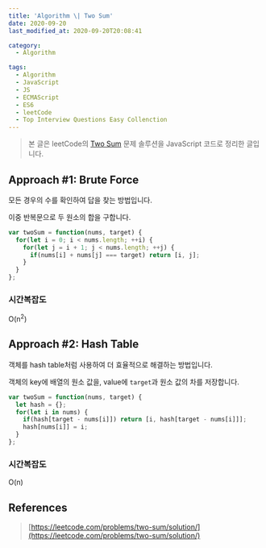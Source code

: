 ```yaml
---
title: 'Algorithm \| Two Sum'
date: 2020-09-20
last_modified_at: 2020-09-20T20:08:41

category:
  - Algorithm

tags:
  - Algorithm
  - JavaScript
  - JS
  - ECMAScript
  - ES6
  - leetCode
  - Top Interview Questions Easy Collenction
---
```


> 본 글은 leetCode의 [Two Sum](https://leetcode.com/problems/two-sum/) 문제 솔루션을 JavaScript 코드로 정리한 글입니다.


## Approach #1: Brute Force
모든 경우의 수를 확인하여 답을 찾는 방법입니다.

이중 반복문으로 두 원소의 합을 구합니다.

```js
var twoSum = function(nums, target) {
  for(let i = 0; i < nums.length; ++i) {
    for(let j = i + 1; j < nums.length; ++j) {
      if(nums[i] + nums[j] === target) return [i, j];
    }
  }
};
```

### 시간복잡도
O(n<sup>2</sup>)



## Approach #2: Hash Table
객체를 hash table처럼 사용하여 더 효율적으로 해결하는 방법입니다.

객체의 key에 배열의 원소 값을, value에 `target`과 원소 값의 차를 저장합니다.

```js
var twoSum = function(nums, target) {
  let hash = {};
  for(let i in nums) {
    if(hash[target - nums[i]]) return [i, hash[target - nums[i]]];
    hash[nums[i]] = i;
  }
};
```

### 시간복잡도
O(n)



## References
> [https://leetcode.com/problems/two-sum/solution/](https://leetcode.com/problems/two-sum/solution/)